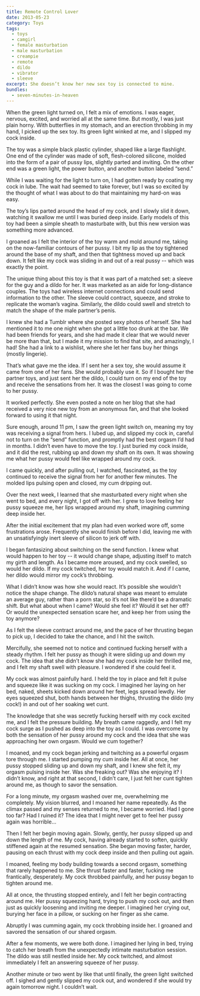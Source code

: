 ```yaml
---
title: Remote Control Lover
date: 2013-05-23
category: Toys
tags:
  - toys
  - camgirl
  - female masturbation
  - male masturbation
  - creampie
  - remote
  - dildo
  - vibrator
  - sleeve
excerpt: She doesn’t know her new sex toy is connected to mine.
bundles:
  - seven-minutes-in-heaven
---
```


When the green light turned on, I felt a mix of emotions. I was eager, nervous, excited, and worried all at the same time. But mostly, I was just plain horny. With butterflies in my stomach, and an erection throbbing in my hand, I picked up the sex toy. Its green light winked at me, and I slipped my cock inside.

The toy was a simple black plastic cylinder, shaped like a large flashlight. One end of the cylinder was made of soft, flesh-colored silicone, molded into the form of a pair of pussy lips, slightly parted and inviting. On the other end was a green light, the power button, and another button labeled “send.”

While I was waiting for the light to turn on, I had gotten ready by coating my cock in lube. The wait had seemed to take forever, but I was so excited by the thought of what I was about to do that maintaining my hard-on was easy.

The toy’s lips parted around the head of my cock, and I slowly slid it down, watching it swallow me until I was buried deep inside. Early models of this toy had been a simple sheath to masturbate with, but this new version was something more advanced.

I groaned as I felt the interior of the toy warm and mold around me, taking on the now-familiar contours of her pussy. I bit my lip as the toy tightened around the base of my shaft, and then that tightness moved up and back down. It felt like my cock was sliding in and out of a real pussy -- which was exactly the point.

The unique thing about this toy is that it was part of a matched set: a sleeve for the guy and a dildo for her. It was marketed as an aide for long-distance couples. The toys had wireless internet connections and could send information to the other. The sleeve could contract, squeeze, and stroke to replicate the woman’s vagina. Similarly, the dildo could swell and stretch to match the shape of the male partner’s penis.

I knew she had a Tumblr where she posted sexy photos of herself. She had mentioned it to me one night when she got a little too drunk at the bar. We had been friends for years, and she had made it clear that we would never be more than that, but I made it my mission to find that site, and amazingly, I had! She had a link to a wishlist, where she let her fans buy her things (mostly lingerie).

That’s what gave me the idea. If I sent her a sex toy, she would assume it came from one of her fans. She would probably use it. So if I bought her the partner toys, and just sent her the dildo, I could turn on my end of the toy and receive the sensations from her. It was the closest I was going to come to her pussy.

It worked perfectly. She even posted a note on her blog that she had received a very nice new toy from an anonymous fan, and that she looked forward to using it that night.

Sure enough, around 11 pm, I saw the green light switch on, meaning my toy was receiving a signal from hers. I lubed up, and slipped my cock in, careful not to turn on the “send” function, and promptly had the best orgasm I’d had in months. I didn’t even have to move the toy. I just buried my cock inside, and it did the rest, rubbing up and down my shaft on its own. It was showing me what her pussy would feel like wrapped around my cock.

I came quickly, and after pulling out, I watched, fascinated, as the toy continued to receive the signal from her for another few minutes. The molded lips pulsing open and closed, my cum dripping out.

Over the next week, I learned that she masturbated every night when she went to bed, and every night, I got off with her. I grew to love feeling her pussy squeeze me, her lips wrapped around my shaft, imagining cumming deep inside her.

After the initial excitement that my plan had even worked wore off, some frustrations arose. Frequently she would finish before I did, leaving me with an unsatisfyingly inert sleeve of silicon to jerk off with.

I began fantasizing about switching on the send function. I knew what would happen to her toy -- it would change shape, adjusting itself to match my girth and length. As I became more aroused, and my cock swelled, so would her dildo. If my cock twitched, her toy would match it. And if I came, her dildo would mirror my cock’s throbbing.

What I didn’t know was how she would react. It’s possible she wouldn’t notice the shape change. The dildo’s natural shape was meant to emulate an average guy, rather than a porn star, so it’s not like there’d be a dramatic shift. But what about when I came? Would she feel it? Would it set her off? Or would the unexpected sensation scare her, and keep her from using the toy anymore?

As I felt the sleeve contract around me, and the pace of her thrusting began to pick up, I decided to take the chance, and I hit the switch.

Mercifully, she seemed not to notice and continued fucking herself with a steady rhythm. I felt her pussy as though it were sliding up and down my cock. The idea that she didn’t know she had my cock inside her thrilled me, and I felt my shaft swell with pleasure. I wondered if she could feel it.

My cock was almost painfully hard. I held the toy in place and felt it pulse and squeeze like it was sucking on my cock. I imagined her laying on her bed, naked, sheets kicked down around her feet, legs spread lewdly. Her eyes squeezed shut, both hands between her thighs, thrusting the dildo (my cock!) in and out of her soaking wet cunt.

The knowledge that she was secretly fucking herself with my cock excited me, and I felt the pressure building. My breath came raggedly, and I felt my cock surge as I pushed as deep into the toy as I could. I was overcome by both the sensation of her pussy around my cock and the idea that she was approaching her own orgasm. Would we cum together?

I moaned, and my cock began jerking and twitching as a powerful orgasm tore through me. I started pumping my cum inside her. All at once, her pussy stopped sliding up and down my shaft, and I knew she felt it, my orgasm pulsing inside her. Was she freaking out? Was she enjoying it? I didn’t know, and right at that second, I didn’t care, I just felt her cunt tighten around me, as though to savor the sensation.

For a long minute, my orgasm washed over me, overwhelming me completely. My vision blurred, and I moaned her name repeatedly. As the climax passed and my senses returned to me, I became worried. Had I gone too far? Had I ruined it? The idea that I might never get to feel her pussy again was horrible…

Then I felt her begin moving again. Slowly, gently, her pussy slipped up and down the length of me. My cock, having already started to soften, quickly stiffened again at the resumed sensation. She began moving faster, harder, pausing on each thrust with my cock deep inside and then pulling out again.

I moaned, feeling my body building towards a second orgasm, something that rarely happened to me. She thrust faster and faster, fucking me frantically, desperately. My cock throbbed painfully, and her pussy began to tighten around me.

All at once, the thrusting stopped entirely, and I felt her begin contracting around me. Her pussy squeezing hard, trying to push my cock out, and then just as quickly loosening and inviting me deeper. I imagined her crying out, burying her face in a pillow, or sucking on her finger as she came.

Abruptly I was cumming again, my cock throbbing inside her. I groaned and savored the sensation of our shared orgasm.

After a few moments, we were both done. I imagined her lying in bed, trying to catch her breath from the unexpectedly intimate masturbation session. The dildo was still nestled inside her. My cock twitched, and almost immediately I felt an answering squeeze of her pussy.

Another minute or two went by like that until finally, the green light switched off. I sighed and gently slipped my cock out, and wondered if she would try again tomorrow night. I couldn’t wait.

